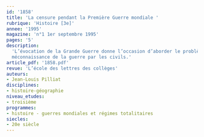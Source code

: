 ```yaml
---
id: '1858'
title: 'La censure pendant la Première Guerre mondiale '
rubrique: 'Histoire [3e]'
annee: '1995'
magazine: 'n°1 1er septembre 1995'
pages: '5'
description: 
  'L’évocation de la Grande Guerre donne l’occasion d’aborder le problème de l’information et de ses contraintes en période de conflit. Cette étude, à placer après celle des événements militaires, a donc pour objet de faire découvrir, à partir de documents, quelques aspects de la censure exercée par l’état-major français et comprendre que la subjectivité de l’information explique la
  méconnaissance de la guerre par les civils.'
article_pdf: '1858.pdf'
revue: 'L’école des lettres des collèges'
auteurs:
- Jean-Louis Pilliat
disciplines:
- histoire-géographie
niveau_etudes:
- troisième
programmes:
- histoire - guerres mondiales et régimes totalitaires
siecles:
- 20e siècle
---
```

